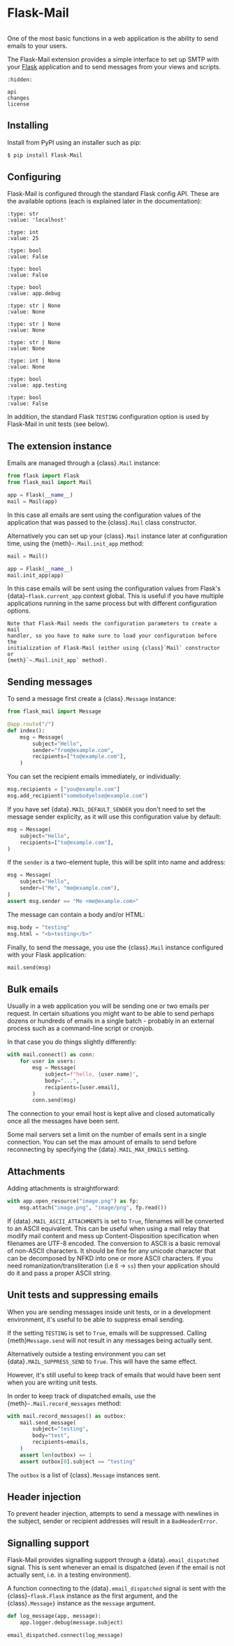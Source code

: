 # Flask-Mail

```{currentmodule} flask-mail
```

One of the most basic functions in a web application is the ability to send
emails to your users.

The Flask-Mail extension provides a simple interface to set up SMTP with your
[Flask] application and to send messages from your views and scripts.

[flask]: https://flask.palletsprojects.com

```{toctree}
:hidden:

api
changes
license
```


## Installing

Install from PyPI using an installer such as pip:

```sh
$ pip install Flask-Mail
```


## Configuring

Flask-Mail is configured through the standard Flask config API. These are the
available  options (each is explained later in the documentation):

```{data} MAIL_SERVER
:type: str
:value: 'localhost'
```

```{data} MAIL_PORT
:type: int
:value: 25
```

```{data} MAIL_USE_TLS
:type: bool
:value: False
```

```{data} MAIL_USE_SSL
:type: bool
:value: False
```

```{data} MAIL_DEBUG
:type: bool
:value: app.debug
```

```{data} MAIL_USERNAME
:type: str | None
:value: None
```

```{data} MAIL_PASSWORD
:type: str | None
:value: None
```

```{data} MAIL_DEFAULT_SENDER
:type: str | None
:value: None
```

```{data} MAIL_MAX_EMAILS
:type: int | None
:value: None
```

```{data} MAIL_SUPPRESS_SEND
:type: bool
:value: app.testing
```

```{data} MAIL_ASCII_ATTACHMENTS
:type: bool
:value: False
```

In addition, the standard Flask `TESTING` configuration option is used by
Flask-Mail in unit tests (see below).


## The extension instance

Emails are managed through a {class}`.Mail` instance:

```py
from flask import Flask
from flask_mail import Mail

app = Flask(__name__)
mail = Mail(app)
```

In this case all emails are sent using the configuration values of the
application that was passed to the {class}`.Mail` class constructor.

Alternatively you can set up your {class}`.Mail` instance later at configuration
time, using the {meth}`~.Mail.init_app` method:

```py
mail = Mail()

app = Flask(__name__)
mail.init_app(app)
```

In this case emails will be sent using the configuration values from Flask's
{data}`~flask.current_app` context global. This is useful if you have
multiple applications running in the same process but with different
configuration options.

```{admonition} Load email configuration
Note that Flask-Mail needs the configuration parameters to create a mail
handler, so you have to make sure to load your configuration before the
initialization of Flask-Mail (either using {class}`Mail` constructor or
{meth}`~.Mail.init_app` method).
```


## Sending messages

To send a message first create a {class}`.Message` instance:

```py
from flask_mail import Message

@app.route("/")
def index():
    msg = Message(
        subject="Hello",
        sender="from@example.com",
        recipients=["to@example.com"],
    )
```

You can set the recipient emails immediately, or individually:

```py
msg.recipients = ["you@example.com"]
msg.add_recipient("somebodyelse@example.com")
```

If you have set {data}`.MAIL_DEFAULT_SENDER` you don't need to set the message sender
explicity, as it will use this configuration value by default:

```py
msg = Message(
    subject="Hello",
    recipients=["to@example.com"],
)
```

If the `sender` is a two-element tuple, this will be split into name and address:

```py
msg = Message(
    subject="Hello",
    sender=("Me", "me@example.com"),
)
assert msg.sender == "Me <me@example.com>"
```

The message can contain a body and/or HTML:

```py
msg.body = "testing"
msg.html = "<b>testing</b>"
```

Finally, to send the message, you use the {class}`.Mail` instance configured
with your Flask application:

```py
mail.send(msg)
```


## Bulk emails

Usually in a web application you will be sending one or two emails per request.
In certain situations you might want to be able to send perhaps dozens or
hundreds of emails in a single batch - probably in an external process such as a
command-line script or cronjob.

In that case you do things slightly differently:

```py
with mail.connect() as conn:
    for user in users:
        msg = Message(
            subject=f"hello, {user.name}",
            body="...",
            recipients=[user.email],
        )
        conn.send(msg)
```

The connection to your email host is kept alive and closed automatically once
all the messages have been sent.

Some mail servers set a limit on the number of emails sent in a single
connection. You can set the max amount of emails to send before reconnecting by
specifying the {data}`.MAIL_MAX_EMAILS` setting.


## Attachments

Adding attachments is straightforward:

```py
with app.open_resource("image.png") as fp:
    msg.attach("image.png", "image/png", fp.read())
```

If {data}`.MAIL_ASCII_ATTACHMENTS` is set to `True`, filenames will be converted
to an ASCII equivalent. This can be useful when using a mail relay that modify mail
content and mess up Content-Disposition specification when filenames are UTF-8
encoded. The conversion to ASCII is a basic removal of non-ASCII characters. It
should be fine for any unicode character that can be decomposed by NFKD into one
or more ASCII characters. If you need romanization/transliteration (i.e `ß` →
`ss`) then your application should do it and pass a proper ASCII string.


## Unit tests and suppressing emails

When you are sending messages inside unit tests, or in a development
environment, it's useful to be able to suppress email sending.

If the setting `TESTING` is set to `True`, emails will be suppressed. Calling
{meth}`Message.send` will not result in any messages being actually sent.

Alternatively outside a testing environment you can set
{data}`.MAIL_SUPPRESS_SEND` to `True`. This will have the same effect.

However, it's still useful to keep track of emails that would have been sent
when you are writing unit tests.

In order to keep track of dispatched emails, use the {meth}`~.Mail.record_messages`
method:

```py
with mail.record_messages() as outbox:
    mail.send_message(
        subject="testing",
        body="test",
        recipients=emails,
    )
    assert len(outbox) == 1
    assert outbox[0].subject == "testing"
```

The `outbox` is a list of {class}`.Message` instances sent.


## Header injection

To prevent header injection, attempts to send a message with newlines in the
subject, sender or recipient addresses will result in a `BadHeaderError`.


## Signalling support

Flask-Mail provides signalling support through a {data}`.email_dispatched`
signal. This is sent whenever an email is dispatched (even if the email is not
actually sent, i.e. in a testing environment).

A function connecting to the {data}`.email_dispatched` signal is sent with the
{class}`~flask.Flask` instance as the first argument, and the {class}`.Message}`
instance as the `message` argument.

```py
def log_message(app, message):
    app.logger.debug(message.subject)

email_dispatched.connect(log_message)
```
